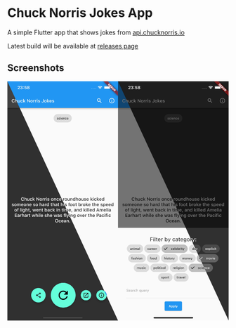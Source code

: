 # Chuck Norris Jokes App

A simple Flutter app that shows jokes from [api.chucknorris.io](https://api.chucknorris.io)

Latest build will be available at [releases page](https://github.com/AzazKamaz/cnjokes_app/releases)
## Screenshots

![App screenshot](/assets/readme/combined.jpg?raw=true)
